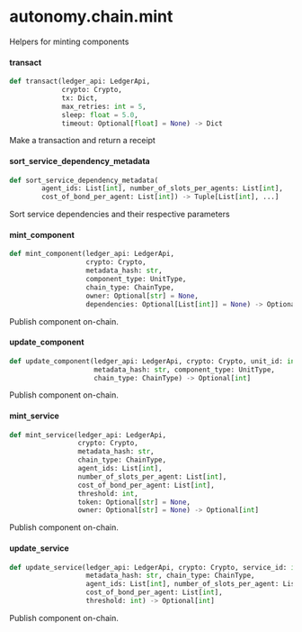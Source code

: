 <a id="autonomy.chain.mint"></a>

# autonomy.chain.mint

Helpers for minting components

<a id="autonomy.chain.mint.transact"></a>

#### transact

```python
def transact(ledger_api: LedgerApi,
             crypto: Crypto,
             tx: Dict,
             max_retries: int = 5,
             sleep: float = 5.0,
             timeout: Optional[float] = None) -> Dict
```

Make a transaction and return a receipt

<a id="autonomy.chain.mint.sort_service_dependency_metadata"></a>

#### sort`_`service`_`dependency`_`metadata

```python
def sort_service_dependency_metadata(
        agent_ids: List[int], number_of_slots_per_agents: List[int],
        cost_of_bond_per_agent: List[int]) -> Tuple[List[int], ...]
```

Sort service dependencies and their respective parameters

<a id="autonomy.chain.mint.mint_component"></a>

#### mint`_`component

```python
def mint_component(ledger_api: LedgerApi,
                   crypto: Crypto,
                   metadata_hash: str,
                   component_type: UnitType,
                   chain_type: ChainType,
                   owner: Optional[str] = None,
                   dependencies: Optional[List[int]] = None) -> Optional[int]
```

Publish component on-chain.

<a id="autonomy.chain.mint.update_component"></a>

#### update`_`component

```python
def update_component(ledger_api: LedgerApi, crypto: Crypto, unit_id: int,
                     metadata_hash: str, component_type: UnitType,
                     chain_type: ChainType) -> Optional[int]
```

Publish component on-chain.

<a id="autonomy.chain.mint.mint_service"></a>

#### mint`_`service

```python
def mint_service(ledger_api: LedgerApi,
                 crypto: Crypto,
                 metadata_hash: str,
                 chain_type: ChainType,
                 agent_ids: List[int],
                 number_of_slots_per_agent: List[int],
                 cost_of_bond_per_agent: List[int],
                 threshold: int,
                 token: Optional[str] = None,
                 owner: Optional[str] = None) -> Optional[int]
```

Publish component on-chain.

<a id="autonomy.chain.mint.update_service"></a>

#### update`_`service

```python
def update_service(ledger_api: LedgerApi, crypto: Crypto, service_id: int,
                   metadata_hash: str, chain_type: ChainType,
                   agent_ids: List[int], number_of_slots_per_agent: List[int],
                   cost_of_bond_per_agent: List[int],
                   threshold: int) -> Optional[int]
```

Publish component on-chain.

